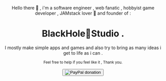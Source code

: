 <div align="center"><p>Hello there 👋 , i'm a software engineer , web fanatic , hobbyist game developer , JAMstack lover 🖤 and founder of  :</p>
<h1> BlackHole🌌Studio .</h1>
<p>I mostly make simple apps and games and also try to bring as many ideas i get to life as i can .</p>

<p><small>Feel free to help if you feel like it , Thank you.</small></p>
<button type="button"  onclick="window.open('https://www.paypal.me/ztf666')">
<img src="https://www.paypalobjects.com/webstatic/en_US/i/buttons/PP_logo_h_100x26.png" alt="PayPal donation" />
</button>

</div>
